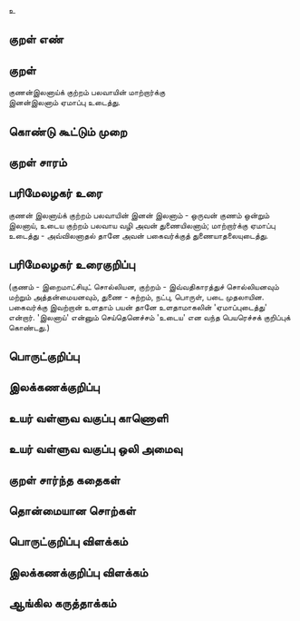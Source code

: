 உ

## குறள் எண் 


## குறள் 
குணன்இலனாய்க் குற்றம் பலவாயின் மாற்றார்க்கு  
இனன்இலனாம் ஏமாப்பு உடைத்து.

## கொண்டு கூட்டும் முறை


## குறள் சாரம் 


## பரிமேலழகர் உரை
குணன் இலனாய்க் குற்றம் பலவாயின் இனன் இலனாம் - ஒருவன் குணம் ஒன்றும் இலனாய், உடைய குற்றம் பலவாய வழி அவன் துணையிலனாம்; மாற்றார்க்கு ஏமாப்பு உடைத்து - அவ்விலனாதல் தானே அவன் பகைவர்க்குத் துணையாதலையுடைத்து. 
## பரிமேலழகர் உரைகுறிப்பு   
(குணம் - இறைமாட்சியுட் சொல்லியன, குற்றம் - இவ்வதிகாரத்துச் சொல்லியனவும் மற்றும் அத்தன்மையனவும், துணை - சுற்றம், நட்பு, பொருள், படை முதலாயின. பகைவர்க்கு இவற்றான் உளதாம் பயன் தானே உளதாமாகலின் 'ஏமாப்புடைத்து' என்றார். 'இலனாய்' என்னும் செய்தெனெச்சம் 'உடைய' என வந்த பெயரெச்சக் குறிப்புக் கொண்டது.)


## பொருட்குறிப்பு 


## இலக்கணக்குறிப்பு  


## உயர் வள்ளுவ வகுப்பு காணொளி


## உயர் வள்ளுவ வகுப்பு ஒலி அமைவு 

 
## குறள் சார்ந்த கதைகள் 


## தொன்மையான சொற்கள்


## பொருட்குறிப்பு விளக்கம்


## இலக்கணக்குறிப்பு விளக்கம்


## ஆங்கில கருத்தாக்கம் 


